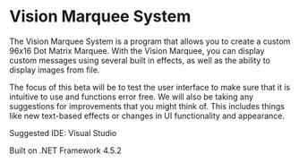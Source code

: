 # Vision Marquee System
The Vision Marquee System is a program that allows you to create a custom 96x16 Dot Matrix 
Marquee.  With the Vision Marquee, you can display custom messages using several built in 
effects, as well as the ability to display images from file.

The focus of this beta will be to test the user interface to make sure that it is intuitive to use and 
functions error free.  We will also be taking any suggestions for improvements that you might 
think of.  This includes things like new text-based effects or changes in UI functionality and
appearance.

Suggested IDE:  Visual Studio

Built on .NET Framework 4.5.2